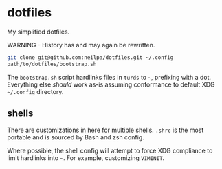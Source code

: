 # dotfiles

My simplified dotfiles.

WARNING - History has and may again be rewritten.


```sh
git clone git@github.com:neilpa/dotfiles.git ~/.config
path/to/dotfiles/bootstrap.sh
```

The `bootstrap.sh` script hardlinks files in `turds` to `~`, prefixing with a dot. Everything else _should_ work as-is assuming conformance to default XDG `~/.config` directory.

## shells

There are customizations in here for multiple shells. `.shrc` is the most portable and is sourced by Bash and zsh config.

Where possible, the shell config will attempt to force XDG compliance to limit hardlinks into `~`. For example, customizing `VIMINIT`.

